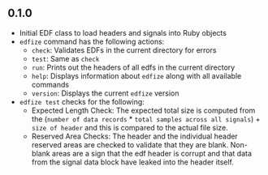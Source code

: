## 0.1.0
- Initial EDF class to load headers and signals into Ruby objects
- `edfize` command has the following actions:
  - `check`: Validates EDFs in the current directory for errors
  - `test`: Same as `check`
  - `run`: Prints out the headers of all edfs in the current directory
  - `help`: Displays information about `edfize` along with all available commands
  - `version`: Displays the current `edfize` version
- `edfize test` checks for the following:
  - Expected Length Check: The expected total size is computed from the (`number
    of data records` * `total samples across all signals`) + `size of header` and
    this is compared to the actual file size.
  - Reserved Area Checks: The header and the individual header reserved areas are
    checked to validate that they are blank. Non-blank areas are a sign that the
    edf header is corrupt and that data from the signal data block have leaked into
    the header itself.
